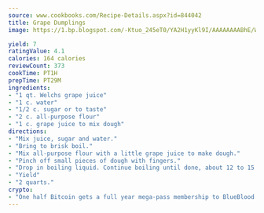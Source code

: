 ```yaml
---
source: www.cookbooks.com/Recipe-Details.aspx?id=844042
title: Grape Dumplings
image: https://1.bp.blogspot.com/-Ktuo_245eT0/YA2H1yyKl9I/AAAAAAAABhE/WMoqSq2tWOcgMkPaLYZ-49h8pVDUUwFCQCLcBGAsYHQ/s307/5.png

yield: 7
ratingValue: 4.1
calories: 164 calories
reviewCount: 373
cookTime: PT1H
prepTime: PT29M
ingredients:
- "1 qt. Welchs grape juice"
- "1 c. water"
- "1/2 c. sugar or to taste"
- "2 c. all-purpose flour"
- "1 c. grape juice to mix dough"
directions:
- "Mix juice, sugar and water."
- "Bring to brisk boil."
- "Mix all-purpose flour with a little grape juice to make dough."
- "Pinch off small pieces of dough with fingers."
- "Drop in boiling liquid. Continue boiling until done, about 12 to 15 minutes."
- "Yield"
- "2 quarts."
crypto:
- "One half Bitcoin gets a full year mega-pass membership to BlueBlood."
---
```

